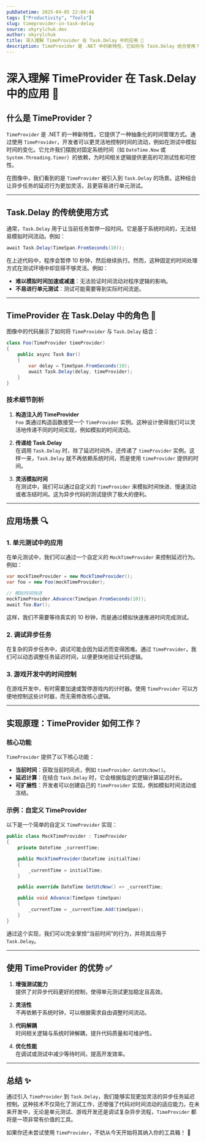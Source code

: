 ```yaml
---
pubDatetime: 2025-04-05 22:08:46
tags: ["Productivity", "Tools"]
slug: timeprovider-in-task-delay
source: okyrylchuk.dev
author: okyrylchuk
title: 深入理解 TimeProvider 在 Task.Delay 中的应用 🚀
description: TimeProvider 是 .NET 中的新特性，它如何与 Task.Delay 结合使用？本文将详细解读其原理、作用以及实际应用场景。
---
```


# 深入理解 TimeProvider 在 Task.Delay 中的应用 🚀

## 什么是 TimeProvider？

`TimeProvider` 是 .NET 的一种新特性，它提供了一种抽象化的时间管理方式。通过使用 `TimeProvider`，开发者可以更灵活地控制时间的流动，例如在测试中模拟时间的变化。它允许我们摆脱对固定系统时间（如 `DateTime.Now` 或 `System.Threading.Timer`）的依赖，为时间相关逻辑提供更高的可测试性和可控性。

在图像中，我们看到的是 `TimeProvider` 被引入到 `Task.Delay` 的场景。这种结合让异步任务的延迟行为更加灵活，且更容易进行单元测试。

---

## Task.Delay 的传统使用方式

通常，`Task.Delay` 用于让当前任务暂停一段时间。它是基于系统时间的，无法轻易模拟时间流动。例如：

```csharp
await Task.Delay(TimeSpan.FromSeconds(10));
```

在上述代码中，程序会暂停 10 秒钟，然后继续执行。然而，这种固定的时间处理方式在测试环境中却显得不够灵活。例如：

- **难以模拟时间加速或减速**：无法验证时间流动对程序逻辑的影响。
- **不易进行单元测试**：测试可能需要等到实际时间流逝。

---

## TimeProvider 在 Task.Delay 中的角色 🌟

图像中的代码展示了如何将 `TimeProvider` 与 `Task.Delay` 结合：

```csharp
class Foo(TimeProvider timeProvider)
{
    public async Task Bar()
    {
        var delay = TimeSpan.FromSeconds(10);
        await Task.Delay(delay, timeProvider);
    }
}
```

### 技术细节剖析

1. **构造注入的 TimeProvider**  
   `Foo` 类通过构造函数接受一个 `TimeProvider` 实例。这种设计使得我们可以灵活地传递不同的时间实现，例如模拟的时间流动。

2. **传递给 Task.Delay**  
   在调用 `Task.Delay` 时，除了延迟时间外，还传递了 `timeProvider` 实例。这样一来，`Task.Delay` 就不再依赖系统时间，而是使用 `timeProvider` 提供的时间。

3. **灵活模拟时间**  
   在测试中，我们可以通过自定义的 `TimeProvider` 来模拟时间快进、慢速流动或者冻结时间。这为异步代码的测试提供了极大的便利。

---

## 应用场景 🔍

### 1. **单元测试中的应用**

在单元测试中，我们可以通过一个自定义的 `MockTimeProvider` 来控制延迟行为。例如：

```csharp
var mockTimeProvider = new MockTimeProvider();
var foo = new Foo(mockTimeProvider);

// 模拟时间快进
mockTimeProvider.Advance(TimeSpan.FromSeconds(10));
await foo.Bar();
```

这样，我们不需要等待真实的 10 秒钟，而是通过模拟快速推进时间完成测试。

### 2. **调试异步任务**

在复杂的异步任务中，调试可能会因为延迟而变得困难。通过 `TimeProvider`，我们可以动态调整任务延迟时间，以便更快地验证代码逻辑。

### 3. **游戏开发中的时间控制**

在游戏开发中，有时需要加速或暂停游戏内的计时器。使用 `TimeProvider` 可以方便地控制这些计时器，而无需修改核心逻辑。

---

## 实现原理：TimeProvider 如何工作？

### 核心功能

`TimeProvider` 提供了以下核心功能：

- **当前时间**：获取当前时间点，例如 `timeProvider.GetUtcNow()`。
- **延迟计算**：在结合 `Task.Delay` 时，它会根据指定的逻辑计算延迟时长。
- **可扩展性**：开发者可以创建自己的 `TimeProvider` 实现，例如模拟时间流动或冻结。

### 示例：自定义 TimeProvider

以下是一个简单的自定义 `TimeProvider` 实现：

```csharp
public class MockTimeProvider : TimeProvider
{
    private DateTime _currentTime;

    public MockTimeProvider(DateTime initialTime)
    {
        _currentTime = initialTime;
    }

    public override DateTime GetUtcNow() => _currentTime;

    public void Advance(TimeSpan timeSpan)
    {
        _currentTime = _currentTime.Add(timeSpan);
    }
}
```

通过这个实现，我们可以完全掌控“当前时间”的行为，并将其应用于 `Task.Delay`。

---

## 使用 TimeProvider 的优势 ✅

1. **增强测试能力**  
   提供了对异步代码更好的控制，使得单元测试更加稳定且高效。

2. **灵活性**  
   不再依赖于系统时钟，可以根据需求自由调整时间流动。

3. **代码解耦**  
   时间相关逻辑与系统时钟解耦，提升代码质量和可维护性。

4. **优化性能**  
   在调试或测试中减少等待时间，提高开发效率。

---

## 总结 ✨

通过引入 `TimeProvider` 到 `Task.Delay`，我们能够实现更加灵活的异步任务延迟控制。这种技术不仅简化了测试工作，还增强了代码对时间流动的适应能力。在未来开发中，无论是单元测试、游戏开发还是调试复杂异步流程，`TimeProvider` 都将是一项非常有价值的工具。

如果你还未尝试使用 `TimeProvider`，不妨从今天开始将其纳入你的工具箱！ 🚀
